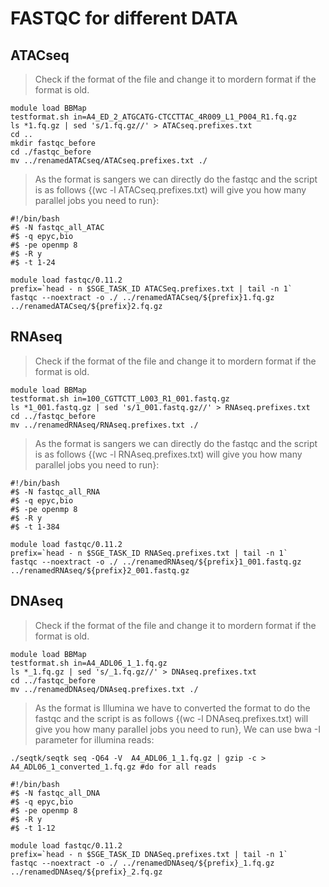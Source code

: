 # FASTQC for different DATA

## ATACseq
> Check if the format of the file and change it to mordern format if the format is old.

<pre><code>module load BBMap
testformat.sh in=A4_ED_2_ATGCATG-CTCCTTAC_4R009_L1_P004_R1.fq.gz
ls *1.fq.gz | sed 's/1.fq.gz//' > ATACseq.prefixes.txt
cd ..
mkdir fastqc_before
cd ./fastqc_before
mv ../renamedATACseq/ATACseq.prefixes.txt ./
</code></pre>

> As the format is sangers we can directly do the fastqc and the script is as follows 
{(wc -l ATACseq.prefixes.txt) will give you how many parallel jobs you need to run}:

<pre><code>#!/bin/bash
#$ -N fastqc_all_ATAC
#$ -q epyc,bio
#$ -pe openmp 8
#$ -R y
#$ -t 1-24

module load fastqc/0.11.2
prefix=`head - n $SGE_TASK_ID ATACSeq.prefixes.txt | tail -n 1`
fastqc --noextract -o ./ ../renamedATACseq/${prefix}1.fq.gz ../renamedATACseq/${prefix}2.fq.gz
</code></pre>

## RNAseq
> Check if the format of the file and change it to mordern format if the format is old.

<pre><code>module load BBMap
testformat.sh in=100_CGTTCTT_L003_R1_001.fastq.gz
ls *1_001.fastq.gz | sed 's/1_001.fastq.gz//' > RNAseq.prefixes.txt
cd ../fastqc_before
mv ../renamedRNAseq/RNAseq.prefixes.txt ./
</code></pre>

> As the format is sangers we can directly do the fastqc and the script is as follows 
{(wc -l RNAseq.prefixes.txt) will give you how many parallel jobs you need to run}:

<pre><code>#!/bin/bash
#$ -N fastqc_all_RNA
#$ -q epyc,bio
#$ -pe openmp 8
#$ -R y
#$ -t 1-384

module load fastqc/0.11.2
prefix=`head - n $SGE_TASK_ID RNASeq.prefixes.txt | tail -n 1`
fastqc --noextract -o ./ ../renamedRNAseq/${prefix}1_001.fastq.gz ../renamedRNAseq/${prefix}2_001.fastq.gz
</code></pre>

## DNAseq
> Check if the format of the file and change it to mordern format if the format is old.

<pre><code>module load BBMap
testformat.sh in=A4_ADL06_1_1.fq.gz
ls *_1.fq.gz | sed 's/_1.fq.gz//' > DNAseq.prefixes.txt
cd ../fastqc_before
mv ../renamedDNAseq/DNAseq.prefixes.txt ./
</code></pre>

> As the format is Illumina we have to converted the format to do the fastqc and the script is as follows 
{(wc -l DNAseq.prefixes.txt) will give you how many parallel jobs you need to run}, We can use bwa -I parameter
for illumina reads:
 
<pre><code>./seqtk/seqtk seq -Q64 -V  A4_ADL06_1_1.fq.gz | gzip -c > A4_ADL06_1_converted_1.fq.gz #do for all reads
</code></pre>
<pre><code>#!/bin/bash
#$ -N fastqc_all_DNA
#$ -q epyc,bio
#$ -pe openmp 8
#$ -R y
#$ -t 1-12

module load fastqc/0.11.2
prefix=`head - n $SGE_TASK_ID DNASeq.prefixes.txt | tail -n 1`
fastqc --noextract -o ./ ../renamedDNAseq/${prefix}_1.fq.gz ../renamedDNAseq/${prefix}_2.fq.gz
</code></pre>
